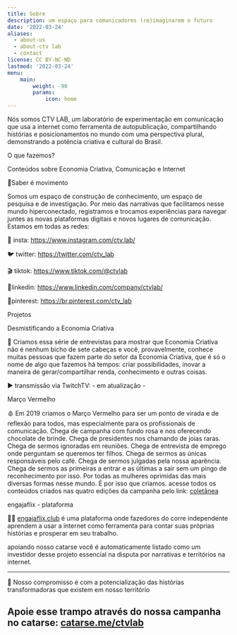 ```yaml
---
title: Sobre
description: um espaço para comunicadores (re)imaginarem o futuro
date: '2022-03-24'
aliases:
  - about-us
  - about-ctv lab
  - contact
license: CC BY-NC-ND
lastmod: '2022-03-24'
menu:
    main: 
        weight: -90
        params:
            icon: home
---
```

Nós somos CTV LAB, um laboratório de experimentação em comunicação que usa a internet como ferramenta de autopublicação, compartilhando histórias e posicionamentos no mundo com uma perspectiva plural, demonstrando a potência criativa e cultural do Brasil.

O que fazemos?

Conteúdos sobre Economia Criativa, Comunicação e Internet

💎Saber é movimento

Somos um espaço de construção de conhecimento, um espaço de pesquisa e de investigação. Por meio das narrativas que facilitamos nesse mundo hiperconectado, registramos e trocamos experiências para navegar juntes as novas plataformas digitais e novos lugares de comunicação.
Estamos em todas as redes:

📸 insta: https://www.instagram.com/ctv.lab/

🐦 twitter: https://twitter.com/ctv_lab

🎬 tiktok: https://www.tiktok.com/@ctvlab

📑linkedin: https://www.linkedin.com/company/ctvlab/

📌pinterest: https://br.pinterest.com/ctv_lab

Projetos

Desmistificando a Economia Criativa

🎨 Criamos essa série de entrevistas para mostrar que Economia Criativa não é nenhum bicho de sete cabeças e você, provavelmente, conhece muitas pessoas que fazem parte do setor da Economia Criativa, que é só o nome de algo que fazemos há tempos: criar possibilidades, inovar a maneira de gerar/compartilhar renda, conhecimento e outras coisas.

▶️ transmissão via TwitchTV: - em atualização -


Março Vermelho

🩸 Em 2019 criamos o Março Vermelho para ser um ponto de virada e de reflexão para todos, mas especialmente para os profissionais de comunicação. Chega de campanha com fundo rosa e nos oferecendo chocolate de brinde. Chega de presidentes nos chamando de joias raras. Chega de sermos ignoradas em reuniões. Chega de entrevista de emprego onde perguntam se queremos ter filhos. Chega de sermos as únicas responsáveis pelo café. Chega de sermos julgadas pela nossa aparência. Chega de sermos as primeiras a entrar e as últimas a sair sem um pingo de reconhecimento por isso.
Por todas as mulheres oprimidas das mais diversas formas nesse mundo. É por isso que criamos.
acesse todos os conteúdos criados nas quatro edições da campanha pelo link: [coletânea](https://ctv-lab.medium.com/mar%C3%A7o-vermelho-colet%C3%A2nea-44e424fdd77a)

engajaflix - plataforma

👩‍💻 [engajaflix.club](https://engajaflix.club) é uma plataforma onde fazedores do corre independente aprendem a usar a internet como ferramenta para contar suas próprias histórias e prosperar em seu trabalho.

apoiando nosso catarse você é automaticamente listado como um investidor desse projeto essencial na disputa por narrativas e territórios na internet.

_____

🌻 Nosso compromisso é com a potencialização das histórias transformadoras que existem em nosso território

Apoie esse trampo através do nossa campanha no catarse: [catarse.me/ctvlab](https://www.catarse.me/ctvlab)
---